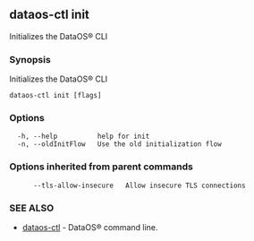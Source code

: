 ## dataos-ctl init

Initializes the DataOS® CLI

### Synopsis

Initializes the DataOS® CLI

```
dataos-ctl init [flags]
```

### Options

```
  -h, --help          help for init
  -n, --oldInitFlow   Use the old initialization flow
```

### Options inherited from parent commands

```
      --tls-allow-insecure   Allow insecure TLS connections
```

### SEE ALSO

* [dataos-ctl](dataos-ctl.md)	 - DataOS® command line.


